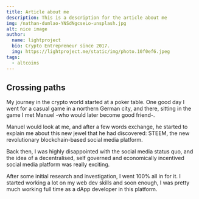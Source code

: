 ```yaml
---
title: Article about me
description: This is a description for the article about me
img: /nathan-dumlao-YNSdNgcseLo-unsplash.jpg
alt: nice image
author:
  name: lightproject
  bio: Crypto Entrepreneur since 2017.
  img: https://lightproject.me/static/img/photo.10f0ef6.jpeg
tags:
  - altcoins
---
```


## Crossing paths

My journey in the crypto world started at a poker table. One good day I went for a casual game in a northern German city, and there, sitting in the game I met Manuel -who would later become good friend-.

Manuel would look at me, and after a few words exchange, he started to explain me about this new jewel that he had discovered: STEEM, the new revolutionary blockchain-based social media platform.

Back then, I was highly disappointed with the social media status quo, and the idea of a decentralised, self governed and economically incentived social media platform was really exciting.

After some initial research and investigation, I went 100% all in for it. I started working a lot on my web dev skills and soon enough, I was pretty much working full time as a dApp developer in this platform.
